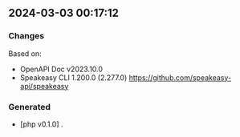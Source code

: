 

## 2024-03-03 00:17:12
### Changes
Based on:
- OpenAPI Doc v2023.10.0 
- Speakeasy CLI 1.200.0 (2.277.0) https://github.com/speakeasy-api/speakeasy
### Generated
- [php v0.1.0] .